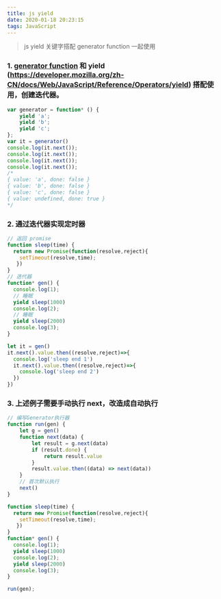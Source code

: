 ```yaml
---
title: js yield 
date: 2020-01-18 20:23:15
tags: JavaScript
---
```


> js yield 关键字搭配 generator function 一起使用

<!-- more -->

### 1. [generator function](https://developer.mozilla.org/zh-CN/docs/Web/JavaScript/Reference/Global_Objects/Generator) 和 yield (https://developer.mozilla.org/zh-CN/docs/Web/JavaScript/Reference/Operators/yield) 搭配使用，创建迭代器。
```js
var generator = function* () {
    yield 'a';
    yield 'b';
    yield 'c';
};
var it = generator()
console.log(it.next()); 
console.log(it.next()); 
console.log(it.next());
console.log(it.next());
/*
{ value: 'a', done: false }
{ value: 'b', done: false }
{ value: 'c', done: false }
{ value: undefined, done: true }
*/
```

### 2. 通过迭代器实现定时器
```js
// 返回 promise
function sleep(time) {
  return new Promise(function(resolve,reject){
    setTimeout(resolve,time);
   })
} 
// 迭代器
function* gen() {
  console.log(1);
  // 睡眠
  yield sleep(1000)
  console.log(2);
  // 睡眠
  yield sleep(2000)
  console.log(3);
}

let it = gen()
it.next().value.then((resolve,reject)=>{
  console.log('sleep end 1')
  it.next().value.then((resolve,reject)=>{
    console.log('sleep end 2')
  })
})

```

### 3. 上述例子需要手动执行 next，改造成自动执行

```js
// 编写Generator执行器
function run(gen) {
    let g = gen()
    function next(data) {
        let result = g.next(data)
        if (result.done) {
            return result.value
        }
        result.value.then((data) => next(data))
    }
    // 首次默认执行
    next()
}

function sleep(time) {
  return new Promise(function(resolve,reject){
    setTimeout(resolve,time);
   })
} 
function* gen() {
  console.log(1);
  yield sleep(1000)
  console.log(2);
  yield sleep(2000)
  console.log(3);
}

run(gen);

```